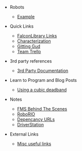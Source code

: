  - Robots
   - [Example](docs/robots/ExampleBot)
  
 - Quick Links
   - [FalconLibrary Links](docs/learn/falconlib/index)
   - [Characterization](docs/learn/characterization)
   - [Gitting Gud](docs/git)
   - [Team Trello](docs/trello)
 
 - 3rd party references
   - [3rd Party Documentation](docs/thirdParty)

 - Learn to Program and Blog Posts
   - [Using a cubic deadband](docs/learn/cubicdeadband)

 - Notes
   - [FMS Behind The Scenes](docs/fms)
   - [RoboRIO](docs/roborio)
   - [Depencancy URLs](docs/deps)
   - [DriverStation](docs/ds)
  
 - External Links
   - [Misc useful links](docs/miscResources)